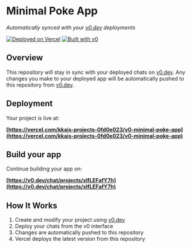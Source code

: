 # Minimal Poke App

*Automatically synced with your [v0.dev](https://v0.dev) deployments*

[![Deployed on Vercel](https://img.shields.io/badge/Deployed%20on-Vercel-black?style=for-the-badge&logo=vercel)](https://vercel.com/kkais-projects-0fd0e023/v0-minimal-poke-app)
[![Built with v0](https://img.shields.io/badge/Built%20with-v0.dev-black?style=for-the-badge)](https://v0.dev/chat/projects/xlfLEFafY7h)

## Overview

This repository will stay in sync with your deployed chats on [v0.dev](https://v0.dev).
Any changes you make to your deployed app will be automatically pushed to this repository from [v0.dev](https://v0.dev).

## Deployment

Your project is live at:

**[https://vercel.com/kkais-projects-0fd0e023/v0-minimal-poke-app](https://vercel.com/kkais-projects-0fd0e023/v0-minimal-poke-app)**

## Build your app

Continue building your app on:

**[https://v0.dev/chat/projects/xlfLEFafY7h](https://v0.dev/chat/projects/xlfLEFafY7h)**

## How It Works

1. Create and modify your project using [v0.dev](https://v0.dev)
2. Deploy your chats from the v0 interface
3. Changes are automatically pushed to this repository
4. Vercel deploys the latest version from this repository